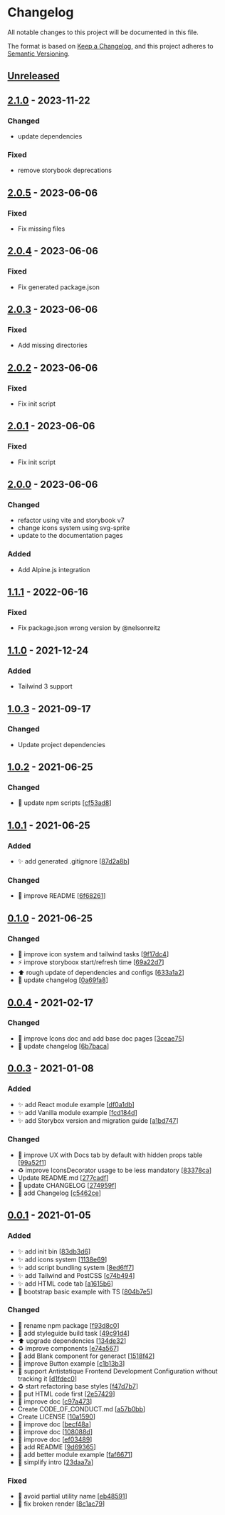 # Changelog
All notable changes to this project will be documented in this file.

The format is based on [Keep a Changelog](https://keepachangelog.com/en/1.0.0/),
and this project adheres to [Semantic Versioning](https://semver.org/spec/v2.0.0.html).

## [Unreleased]

## [2.1.0] - 2023-11-22
### Changed
- update dependencies

### Fixed
- remove storybook deprecations

## [2.0.5] - 2023-06-06
### Fixed
- Fix missing files

## [2.0.4] - 2023-06-06
### Fixed
- Fix generated package.json

## [2.0.3] - 2023-06-06
### Fixed
- Add missing directories

## [2.0.2] - 2023-06-06
### Fixed
- Fix init script

## [2.0.1] - 2023-06-06
### Fixed
- Fix init script

## [2.0.0] - 2023-06-06
### Changed
- refactor using vite and storybook v7
- change icons system using svg-sprite
- update to the documentation pages

### Added
- Add Alpine.js integration

## [1.1.1] - 2022-06-16
### Fixed
- Fix package.json wrong version by @nelsonreitz

## [1.1.0] - 2021-12-24
### Added
- Tailwind 3 support

## [1.0.3] - 2021-09-17
### Changed
- Update project dependencies

## [1.0.2] - 2021-06-25
### Changed
- 🔧 update npm scripts \[[cf53ad8](https://github.com/frontend/storybox/commit/cf53ad88af059700366592a0a4d00afb6f3cfe6a)]

## [1.0.1] - 2021-06-25
### Added
- ✨ add generated .gitignore \[[87d2a8b](https://github.com/frontend/storybox/commit/87d2a8bb4787b0fbc8d4a8e834a1a56f5144fca6)]

### Changed
- 📝 improve README \[[6f68261](https://github.com/frontend/storybox/commit/6f682619c6b38d08646b884da3a689c09106c5e3)]

## [0.1.0] - 2021-06-25
### Changed
- 🎨 improve icon system and tailwind tasks \[[9f17dc4](https://github.com/frontend/storybox/commit/9f17dc42b1ed8046673adfca5f025832023ad7f1)]
- ⚡ improve storyboox start/refresh time \[[69a22d7](https://github.com/frontend/storybox/commit/69a22d72c9bcaee9fb0a49de11000d6b5487e11c)]
- ⬆️ rough update of dependencies and configs \[[633a1a2](https://github.com/frontend/storybox/commit/633a1a2b52121c2b35f3991ab9dae9db1b53b42f)]
- 📝 update changelog \[[0a69fa8](https://github.com/frontend/storybox/commit/0a69fa848aaa124600e125e749e0ac01db84e46a)]

## [0.0.4] - 2021-02-17
### Changed
- 🎨 improve Icons doc and add base doc pages \[[3ceae75](https://github.com/frontend/storybox/commit/3ceae758d4fb213f20ec993eb1aededffd8436ec)]
- 📝 update changelog \[[6b7baca](https://github.com/frontend/storybox/commit/6b7baca6d09afa3f9e2ca03f3a6e1828109124ad)]

## [0.0.3] - 2021-01-08
### Added
- ✨ add React module example \[[df0a1db](https://github.com/frontend/storybox/commit/df0a1db64e3ec5af7a562334364651385e35f761)]
- ✨ add Vanilla module example \[[fcd184d](https://github.com/frontend/storybox/commit/fcd184d18c7b9be89723b311045d21dda9a7dd1d)]
- ✨ add Storybox version and migration guide \[[a1bd747](https://github.com/frontend/storybox/commit/a1bd747b8b9dc399ee26b8339937978b62921510)]

### Changed
- 🚸 improve UX with Docs tab by default with hidden props table \[[99a52f1](https://github.com/frontend/storybox/commit/99a52f12007263816bb9ff85e472f6e8f90b34b4)]
- ♻️ improve IconsDecorator usage to be less mandatory \[[83378ca](https://github.com/frontend/storybox/commit/83378caa4f68dcbd3d3bcf547682e9200f1f387c)]
- Update README.md \[[277cadf](https://github.com/frontend/storybox/commit/277cadfc1ff73b154c355ab3b2354bc7b81f8a1a)]
- 📝 update CHANGELOG \[[274959f](https://github.com/frontend/storybox/commit/274959f3442e75e1f5191c6db9287c4ebcea2082)]
- 📝 add Changelog \[[c5462ce](https://github.com/frontend/storybox/commit/c5462cee7f1e9702f5c8bb9fdccfd81958e1bc55)]

## [0.0.1] - 2021-01-05
### Added
- ✨ add init bin \[[83db3d6](https://github.com/frontend/storybox/commit/83db3d66b10153230310f1409b15b1f84d218e86)]
- ✨ add icons system \[[1138e69](https://github.com/frontend/storybox/commit/1138e692f76f53d50b9c4fa9b0d2f212ed9727a2)]
- ✨ add script bundling system \[[8ed6ff7](https://github.com/frontend/storybox/commit/8ed6ff7b20cc3a50c5149c294720e5ac6a654090)]
- ✨ add Tailwind and PostCSS \[[c74b494](https://github.com/frontend/storybox/commit/c74b494f1998a0569d0427008b62f216faf565ae)]
- ✨ add HTML code tab \[[a1615b6](https://github.com/frontend/storybox/commit/a1615b65dc46f0b9adcf75be59368e2be992b751)]
- 🎉 bootstrap basic example with TS \[[804b7e5](https://github.com/frontend/storybox/commit/804b7e53f3277e4e1ecf386043a588042e0d7969)]

### Changed
- 🔧 rename npm package \[[f93d8c0](https://github.com/frontend/storybox/commit/f93d8c09e646e21d5c01cf33c8ab18cfd160edcd)]
- 🔧 add styleguide build task \[[49c91d4](https://github.com/frontend/storybox/commit/49c91d438d373e2a6d99c88497d498335eacd00d)]
- ⬆️ upgrade dependencies \[[134de32](https://github.com/frontend/storybox/commit/134de325398310c43d961c1f50d8b8454eb635c5)]
- ♻️ improve components \[[e74a567](https://github.com/frontend/storybox/commit/e74a5673a8f2d49026c647db9bce779dd79e5a73)]
- 💄 add Blank component for generact \[[1518f42](https://github.com/frontend/storybox/commit/1518f422a157c60d28940bc424722d77a8912c81)]
- 🎨 improve Button example \[[c1b13b3](https://github.com/frontend/storybox/commit/c1b13b3a81253a6a7275b58cdbad4e01d8680f3a)]
- 🔧 support Antistatique Frontend Development Configuration without tracking it \[[d1fdec0](https://github.com/frontend/storybox/commit/d1fdec0458a83d117821c5342cd4d5b22c13eb48)]
- ♻️ start refactoring base styles \[[f47d7b7](https://github.com/frontend/storybox/commit/f47d7b7f574d907a5a6d98e89043b9beac785f16)]
- 🔧 put HTML code first \[[2e57429](https://github.com/frontend/storybox/commit/2e5742930416e0ca553b8c8917632d8fcbf8c2df)]
- 📝 improve doc \[[c97a473](https://github.com/frontend/storybox/commit/c97a47382c34d1fb053e93f96e12bfdcb7892d5b)]
- Create CODE_OF_CONDUCT.md \[[a57b0bb](https://github.com/frontend/storybox/commit/a57b0bbb1960eb292690e8f5ed7882f2048856a0)]
- Create LICENSE \[[10a1590](https://github.com/frontend/storybox/commit/10a15907f1eab039784f14727c46a863a6d0af1e)]
- 📝 improve doc \[[becf48a](https://github.com/frontend/storybox/commit/becf48a9b101fd38ac28d74b49c5f576573b1295)]
- 📝 improve doc \[[108088d](https://github.com/frontend/storybox/commit/108088d150ac7ac1385d2c95755b88c62c070fca)]
- 📝 improve doc \[[ef03489](https://github.com/frontend/storybox/commit/ef0348934dce1f287daaee7599c77af2a57a0ccf)]
- 📝 add README \[[9d69365](https://github.com/frontend/storybox/commit/9d6936577e75823fa64b212193be2184e8b876f4)]
- 📝 add better module example \[[faf6671](https://github.com/frontend/storybox/commit/faf6671f2c8f8bd73cde2618b9917dc8b0fa2711)]
- 📝 simplify intro \[[23daa7a](https://github.com/frontend/storybox/commit/23daa7af5fdc29d1066f253c7a8739a7f88f4c24)]

### Fixed
- 🐛 avoid partial utility name \[[eb48591](https://github.com/frontend/storybox/commit/eb48591e772cb1009eb4433bfe580a6d188f1ae8)]
- 🐛 fix broken render \[[8c1ac79](https://github.com/frontend/storybox/commit/8c1ac7968a68c71ab69b2ae17e9e26948e8c61d4)]

[Unreleased]: https://github.com/frontend/storybox/compare/2.1.0...HEAD
[2.1.0]: https://github.com/frontend/storybox/compare/2.0.5...2.1.0
[2.0.5]: https://github.com/frontend/storybox/compare/2.0.4...2.0.5
[2.0.4]: https://github.com/frontend/storybox/compare/2.0.3...2.0.4
[2.0.3]: https://github.com/frontend/storybox/compare/2.0.2...2.0.3
[2.0.2]: https://github.com/frontend/storybox/compare/2.0.1...2.0.2
[2.0.1]: https://github.com/frontend/storybox/compare/2.0.0...2.0.1
[2.0.0]: https://github.com/frontend/storybox/compare/1.1.1...2.0.0
[1.1.1]: https://github.com/frontend/storybox/compare/1.1.0...1.1.1
[1.1.0]: https://github.com/frontend/storybox/compare/1.0.3...1.1.0
[1.0.3]: https://github.com/frontend/storybox/compare/1.0.2...1.0.3
[1.0.2]: https://github.com/frontend/storybox/compare/1.0.1...1.0.2
[1.0.1]: https://github.com/frontend/storybox/compare/0.1.0...1.0.1
[0.1.0]: https://github.com/frontend/storybox/compare/0.0.4...0.1.0
[0.0.4]: https://github.com/frontend/storybox/compare/0.0.3...0.0.4
[0.0.3]: https://github.com/frontend/storybox/compare/0.0.1...0.0.3
[0.0.1]: https://github.com/frontend/storybox/releases/tag/0.0.1
